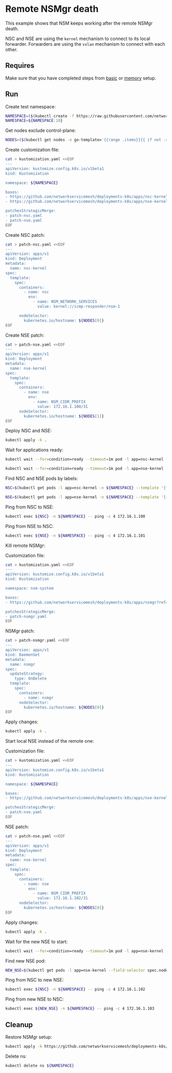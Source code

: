 # Remote NSMgr death

This example shows that NSM keeps working after the remote NSMgr death.

NSC and NSE are using the `kernel` mechanism to connect to its local forwarder.
Forwarders are using the `vxlan` mechanism to connect with each other.

## Requires

Make sure that you have completed steps from [basic](../../basic) or [memory](../../memory) setup.

## Run

Create test namespace:
```bash
NAMESPACE=($(kubectl create -f https://raw.githubusercontent.com/networkservicemesh/deployments-k8s/0363cc23f7e6c26551eee40e3ab05cf7c28e1f3d/examples/heal/namespace.yaml)[0])
NAMESPACE=${NAMESPACE:10}
```

Get nodes exclude control-plane:
```bash
NODES=($(kubectl get nodes -o go-template='{{range .items}}{{ if not .spec.taints  }}{{index .metadata.labels "kubernetes.io/hostname"}} {{end}}{{end}}'))
```

Create customization file:
```bash
cat > kustomization.yaml <<EOF
---
apiVersion: kustomize.config.k8s.io/v1beta1
kind: Kustomization

namespace: ${NAMESPACE}

bases:
- https://github.com/networkservicemesh/deployments-k8s/apps/nsc-kernel?ref=0363cc23f7e6c26551eee40e3ab05cf7c28e1f3d
- https://github.com/networkservicemesh/deployments-k8s/apps/nse-kernel?ref=0363cc23f7e6c26551eee40e3ab05cf7c28e1f3d

patchesStrategicMerge:
- patch-nsc.yaml
- patch-nse.yaml
EOF
```

Create NSC patch:
```bash
cat > patch-nsc.yaml <<EOF
---
apiVersion: apps/v1
kind: Deployment
metadata:
  name: nsc-kernel
spec:
  template:
    spec:
      containers:
        - name: nsc
          env:
            - name: NSM_NETWORK_SERVICES
              value: kernel://icmp-responder/nsm-1

      nodeSelector:
        kubernetes.io/hostname: ${NODES[0]}
EOF
```
Create NSE patch:
```bash
cat > patch-nse.yaml <<EOF
---
apiVersion: apps/v1
kind: Deployment
metadata:
  name: nse-kernel
spec:
  template:
    spec:
      containers:
        - name: nse
          env:
            - name: NSM_CIDR_PREFIX
              value: 172.16.1.100/31
      nodeSelector:
        kubernetes.io/hostname: ${NODES[1]}
EOF
```

Deploy NSC and NSE:
```bash
kubectl apply -k .
```

Wait for applications ready:
```bash
kubectl wait --for=condition=ready --timeout=1m pod -l app=nsc-kernel -n ${NAMESPACE}
```
```bash
kubectl wait --for=condition=ready --timeout=1m pod -l app=nse-kernel -n ${NAMESPACE}
```

Find NSC and NSE pods by labels:
```bash
NSC=$(kubectl get pods -l app=nsc-kernel -n ${NAMESPACE} --template '{{range .items}}{{.metadata.name}}{{"\n"}}{{end}}')
```
```bash
NSE=$(kubectl get pods -l app=nse-kernel -n ${NAMESPACE} --template '{{range .items}}{{.metadata.name}}{{"\n"}}{{end}}')
```

Ping from NSC to NSE:
```bash
kubectl exec ${NSC} -n ${NAMESPACE} -- ping -c 4 172.16.1.100
```

Ping from NSE to NSC:
```bash
kubectl exec ${NSE} -n ${NAMESPACE} -- ping -c 4 172.16.1.101
```

Kill remote NSMgr:

Customization file:
```bash
cat > kustomization.yaml <<EOF
---
apiVersion: kustomize.config.k8s.io/v1beta1
kind: Kustomization

namespace: nsm-system

bases:
- https://github.com/networkservicemesh/deployments-k8s/apps/nsmgr?ref=0363cc23f7e6c26551eee40e3ab05cf7c28e1f3d

patchesStrategicMerge:
- patch-nsmgr.yaml
EOF
```

NSMgr patch:
```bash
cat > patch-nsmgr.yaml <<EOF
---
apiVersion: apps/v1
kind: DaemonSet
metadata:
  name: nsmgr
spec:
  updateStrategy:
    type: OnDelete
  template:
    spec:
      containers:
        - name: nsmgr
      nodeSelector:
        kubernetes.io/hostname: ${NODES[0]}
EOF
```

Apply changes:
```bash
kubectl apply -k .
```

Start local NSE instead of the remote one:

Customization file:
```bash
cat > kustomization.yaml <<EOF
---
apiVersion: kustomize.config.k8s.io/v1beta1
kind: Kustomization

namespace: ${NAMESPACE}

bases:
- https://github.com/networkservicemesh/deployments-k8s/apps/nse-kernel?ref=0363cc23f7e6c26551eee40e3ab05cf7c28e1f3d

patchesStrategicMerge:
- patch-nse.yaml
EOF
```

NSE patch:
```bash
cat > patch-nse.yaml <<EOF
---
apiVersion: apps/v1
kind: Deployment
metadata:
  name: nse-kernel
spec:
  template:
    spec:
      containers:
        - name: nse
          env:
            - name: NSM_CIDR_PREFIX
              value: 172.16.1.102/31
      nodeSelector:
        kubernetes.io/hostname: ${NODES[0]}
EOF
```

Apply changes:
```bash
kubectl apply -k .
```

Wait for the new NSE to start:
```bash
kubectl wait --for=condition=ready --timeout=1m pod -l app=nse-kernel --field-selector spec.nodeName==${NODES[0]} -n ${NAMESPACE}
```

Find new NSE pod:
```bash
NEW_NSE=$(kubectl get pods -l app=nse-kernel --field-selector spec.nodeName==${NODES[0]} -n ${NAMESPACE} --template '{{range .items}}{{.metadata.name}}{{"\n"}}{{end}}')
```

Ping from NSC to new NSE:
```bash
kubectl exec ${NSC} -n ${NAMESPACE} -- ping -c 4 172.16.1.102
```

Ping from new NSE to NSC:
```bash
kubectl exec ${NEW_NSE} -n ${NAMESPACE} -- ping -c 4 172.16.1.103
```

## Cleanup

Restore NSMgr setup:
```bash
kubectl apply -k https://github.com/networkservicemesh/deployments-k8s/apps/nsmgr?ref=0363cc23f7e6c26551eee40e3ab05cf7c28e1f3d -n nsm-system
```

Delete ns:
```bash
kubectl delete ns ${NAMESPACE}
```
